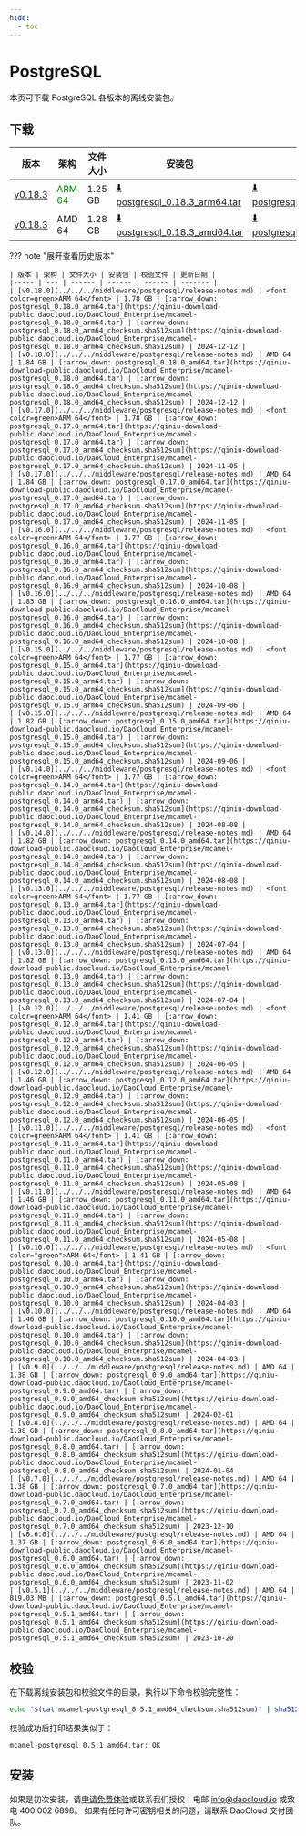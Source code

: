 ```yaml
---
hide:
  - toc
---
```


# PostgreSQL

本页可下载 PostgreSQL 各版本的离线安装包。

## 下载

| 版本 | 架构 | 文件大小 | 安装包 | 校验文件 | 更新日期 |
|----- | --- | ------ | ------ | ------ | ------- |
| [v0.18.3](../../../middleware/postgresql/release-notes.md) | <font color=green>ARM 64</font> | 1.25 GB | [:arrow_down: postgresql_0.18.3_arm64.tar](https://qiniu-download-public.daocloud.io/DaoCloud_Enterprise/mcamel-postgresql_0.18.3_arm64.tar) | [:arrow_down: postgresql_0.18.3_arm64_checksum.sha512sum](https://qiniu-download-public.daocloud.io/DaoCloud_Enterprise/mcamel-postgresql_0.18.3_arm64_checksum.sha512sum) | 2025-05-13 |
| [v0.18.3](../../../middleware/postgresql/release-notes.md) | AMD 64 | 1.28 GB | [:arrow_down: postgresql_0.18.3_amd64.tar](https://qiniu-download-public.daocloud.io/DaoCloud_Enterprise/mcamel-postgresql_0.18.3_amd64.tar) | [:arrow_down: postgresql_0.18.3_amd64_checksum.sha512sum](https://qiniu-download-public.daocloud.io/DaoCloud_Enterprise/mcamel-postgresql_0.18.3_amd64_checksum.sha512sum) | 2025-05-13 |

??? note "展开查看历史版本"

    | 版本 | 架构 | 文件大小 | 安装包 | 校验文件 | 更新日期 |
    |----- | --- | ------ | ------ | ------ | ------- |
    | [v0.18.0](../../../middleware/postgresql/release-notes.md) | <font color=green>ARM 64</font> | 1.78 GB | [:arrow_down: postgresql_0.18.0_arm64.tar](https://qiniu-download-public.daocloud.io/DaoCloud_Enterprise/mcamel-postgresql_0.18.0_arm64.tar) | [:arrow_down: postgresql_0.18.0_arm64_checksum.sha512sum](https://qiniu-download-public.daocloud.io/DaoCloud_Enterprise/mcamel-postgresql_0.18.0_arm64_checksum.sha512sum) | 2024-12-12 |
    | [v0.18.0](../../../middleware/postgresql/release-notes.md) | AMD 64 | 1.84 GB | [:arrow_down: postgresql_0.18.0_amd64.tar](https://qiniu-download-public.daocloud.io/DaoCloud_Enterprise/mcamel-postgresql_0.18.0_amd64.tar) | [:arrow_down: postgresql_0.18.0_amd64_checksum.sha512sum](https://qiniu-download-public.daocloud.io/DaoCloud_Enterprise/mcamel-postgresql_0.18.0_amd64_checksum.sha512sum) | 2024-12-12 |
    | [v0.17.0](../../../middleware/postgresql/release-notes.md) | <font color=green>ARM 64</font> | 1.78 GB | [:arrow_down: postgresql_0.17.0_arm64.tar](https://qiniu-download-public.daocloud.io/DaoCloud_Enterprise/mcamel-postgresql_0.17.0_arm64.tar) | [:arrow_down: postgresql_0.17.0_arm64_checksum.sha512sum](https://qiniu-download-public.daocloud.io/DaoCloud_Enterprise/mcamel-postgresql_0.17.0_arm64_checksum.sha512sum) | 2024-11-05 |
    | [v0.17.0](../../../middleware/postgresql/release-notes.md) | AMD 64 | 1.84 GB | [:arrow_down: postgresql_0.17.0_amd64.tar](https://qiniu-download-public.daocloud.io/DaoCloud_Enterprise/mcamel-postgresql_0.17.0_amd64.tar) | [:arrow_down: postgresql_0.17.0_amd64_checksum.sha512sum](https://qiniu-download-public.daocloud.io/DaoCloud_Enterprise/mcamel-postgresql_0.17.0_amd64_checksum.sha512sum) | 2024-11-05 |
    | [v0.16.0](../../../middleware/postgresql/release-notes.md) | <font color=green>ARM 64</font> | 1.77 GB | [:arrow_down: postgresql_0.16.0_arm64.tar](https://qiniu-download-public.daocloud.io/DaoCloud_Enterprise/mcamel-postgresql_0.16.0_arm64.tar) | [:arrow_down: postgresql_0.16.0_arm64_checksum.sha512sum](https://qiniu-download-public.daocloud.io/DaoCloud_Enterprise/mcamel-postgresql_0.16.0_arm64_checksum.sha512sum) | 2024-10-08 |
    | [v0.16.0](../../../middleware/postgresql/release-notes.md) | AMD 64 | 1.83 GB | [:arrow_down: postgresql_0.16.0_amd64.tar](https://qiniu-download-public.daocloud.io/DaoCloud_Enterprise/mcamel-postgresql_0.16.0_amd64.tar) | [:arrow_down: postgresql_0.16.0_amd64_checksum.sha512sum](https://qiniu-download-public.daocloud.io/DaoCloud_Enterprise/mcamel-postgresql_0.16.0_amd64_checksum.sha512sum) | 2024-10-08 |
    | [v0.15.0](../../../middleware/postgresql/release-notes.md) | <font color=green>ARM 64</font> | 1.77 GB | [:arrow_down: postgresql_0.15.0_arm64.tar](https://qiniu-download-public.daocloud.io/DaoCloud_Enterprise/mcamel-postgresql_0.15.0_arm64.tar) | [:arrow_down: postgresql_0.15.0_arm64_checksum.sha512sum](https://qiniu-download-public.daocloud.io/DaoCloud_Enterprise/mcamel-postgresql_0.15.0_arm64_checksum.sha512sum) | 2024-09-06 |
    | [v0.15.0](../../../middleware/postgresql/release-notes.md) | AMD 64 | 1.82 GB | [:arrow_down: postgresql_0.15.0_amd64.tar](https://qiniu-download-public.daocloud.io/DaoCloud_Enterprise/mcamel-postgresql_0.15.0_amd64.tar) | [:arrow_down: postgresql_0.15.0_amd64_checksum.sha512sum](https://qiniu-download-public.daocloud.io/DaoCloud_Enterprise/mcamel-postgresql_0.15.0_amd64_checksum.sha512sum) | 2024-09-06 |
    | [v0.14.0](../../../middleware/postgresql/release-notes.md) | <font color=green>ARM 64</font> | 1.77 GB | [:arrow_down: postgresql_0.14.0_arm64.tar](https://qiniu-download-public.daocloud.io/DaoCloud_Enterprise/mcamel-postgresql_0.14.0_arm64.tar) | [:arrow_down: postgresql_0.14.0_arm64_checksum.sha512sum](https://qiniu-download-public.daocloud.io/DaoCloud_Enterprise/mcamel-postgresql_0.14.0_arm64_checksum.sha512sum) | 2024-08-08 |
    | [v0.14.0](../../../middleware/postgresql/release-notes.md) | AMD 64 | 1.82 GB | [:arrow_down: postgresql_0.14.0_amd64.tar](https://qiniu-download-public.daocloud.io/DaoCloud_Enterprise/mcamel-postgresql_0.14.0_amd64.tar) | [:arrow_down: postgresql_0.14.0_amd64_checksum.sha512sum](https://qiniu-download-public.daocloud.io/DaoCloud_Enterprise/mcamel-postgresql_0.14.0_amd64_checksum.sha512sum) | 2024-08-08 |
    | [v0.13.0](../../../middleware/postgresql/release-notes.md) | <font color=green>ARM 64</font> | 1.77 GB | [:arrow_down: postgresql_0.13.0_arm64.tar](https://qiniu-download-public.daocloud.io/DaoCloud_Enterprise/mcamel-postgresql_0.13.0_arm64.tar) | [:arrow_down: postgresql_0.13.0_arm64_checksum.sha512sum](https://qiniu-download-public.daocloud.io/DaoCloud_Enterprise/mcamel-postgresql_0.13.0_arm64_checksum.sha512sum) | 2024-07-04 |
    | [v0.13.0](../../../middleware/postgresql/release-notes.md) | AMD 64 | 1.82 GB | [:arrow_down: postgresql_0.13.0_amd64.tar](https://qiniu-download-public.daocloud.io/DaoCloud_Enterprise/mcamel-postgresql_0.13.0_amd64.tar) | [:arrow_down: postgresql_0.13.0_amd64_checksum.sha512sum](https://qiniu-download-public.daocloud.io/DaoCloud_Enterprise/mcamel-postgresql_0.13.0_amd64_checksum.sha512sum) | 2024-07-04 |
    | [v0.12.0](../../../middleware/postgresql/release-notes.md) | <font color=green>ARM 64</font> | 1.41 GB | [:arrow_down: postgresql_0.12.0_arm64.tar](https://qiniu-download-public.daocloud.io/DaoCloud_Enterprise/mcamel-postgresql_0.12.0_arm64.tar) | [:arrow_down: postgresql_0.12.0_arm64_checksum.sha512sum](https://qiniu-download-public.daocloud.io/DaoCloud_Enterprise/mcamel-postgresql_0.12.0_arm64_checksum.sha512sum) | 2024-06-05 |
    | [v0.12.0](../../../middleware/postgresql/release-notes.md) | AMD 64 | 1.46 GB | [:arrow_down: postgresql_0.12.0_amd64.tar](https://qiniu-download-public.daocloud.io/DaoCloud_Enterprise/mcamel-postgresql_0.12.0_amd64.tar) | [:arrow_down: postgresql_0.12.0_amd64_checksum.sha512sum](https://qiniu-download-public.daocloud.io/DaoCloud_Enterprise/mcamel-postgresql_0.12.0_amd64_checksum.sha512sum) | 2024-06-05 |
    | [v0.11.0](../../../middleware/postgresql/release-notes.md) | <font color=green>ARM 64</font> | 1.41 GB | [:arrow_down: postgresql_0.11.0_arm64.tar](https://qiniu-download-public.daocloud.io/DaoCloud_Enterprise/mcamel-postgresql_0.11.0_arm64.tar) | [:arrow_down: postgresql_0.11.0_arm64_checksum.sha512sum](https://qiniu-download-public.daocloud.io/DaoCloud_Enterprise/mcamel-postgresql_0.11.0_arm64_checksum.sha512sum) | 2024-05-08 |
    | [v0.11.0](../../../middleware/postgresql/release-notes.md) | AMD 64 | 1.46 GB | [:arrow_down: postgresql_0.11.0_amd64.tar](https://qiniu-download-public.daocloud.io/DaoCloud_Enterprise/mcamel-postgresql_0.11.0_amd64.tar) | [:arrow_down: postgresql_0.11.0_amd64_checksum.sha512sum](https://qiniu-download-public.daocloud.io/DaoCloud_Enterprise/mcamel-postgresql_0.11.0_amd64_checksum.sha512sum) | 2024-05-08 |
    | [v0.10.0](../../../middleware/postgresql/release-notes.md) | <font color="green">ARM 64</font> | 1.41 GB | [:arrow_down: postgresql_0.10.0_arm64.tar](https://qiniu-download-public.daocloud.io/DaoCloud_Enterprise/mcamel-postgresql_0.10.0_arm64.tar) | [:arrow_down: postgresql_0.10.0_arm64_checksum.sha512sum](https://qiniu-download-public.daocloud.io/DaoCloud_Enterprise/mcamel-postgresql_0.10.0_arm64_checksum.sha512sum) | 2024-04-03 |
    | [v0.10.0](../../../middleware/postgresql/release-notes.md) | AMD 64 | 1.46 GB | [:arrow_down: postgresql_0.10.0_amd64.tar](https://qiniu-download-public.daocloud.io/DaoCloud_Enterprise/mcamel-postgresql_0.10.0_amd64.tar) | [:arrow_down: postgresql_0.10.0_amd64_checksum.sha512sum](https://qiniu-download-public.daocloud.io/DaoCloud_Enterprise/mcamel-postgresql_0.10.0_amd64_checksum.sha512sum) | 2024-04-03 |
    | [v0.9.0](../../../middleware/postgresql/release-notes.md) | AMD 64 | 1.38 GB | [:arrow_down: postgresql_0.9.0_amd64.tar](https://qiniu-download-public.daocloud.io/DaoCloud_Enterprise/mcamel-postgresql_0.9.0_amd64.tar) | [:arrow_down: postgresql_0.9.0_amd64_checksum.sha512sum](https://qiniu-download-public.daocloud.io/DaoCloud_Enterprise/mcamel-postgresql_0.9.0_amd64_checksum.sha512sum) | 2024-02-01 |
    | [v0.8.0](../../../middleware/postgresql/release-notes.md) | AMD 64 | 1.38 GB | [:arrow_down: postgresql_0.8.0_amd64.tar](https://qiniu-download-public.daocloud.io/DaoCloud_Enterprise/mcamel-postgresql_0.8.0_amd64.tar) | [:arrow_down: postgresql_0.8.0_amd64_checksum.sha512sum](https://qiniu-download-public.daocloud.io/DaoCloud_Enterprise/mcamel-postgresql_0.8.0_amd64_checksum.sha512sum) | 2024-01-04 |
    | [v0.7.0](../../../middleware/postgresql/release-notes.md) | AMD 64 | 1.38 GB | [:arrow_down: postgresql_0.7.0_amd64.tar](https://qiniu-download-public.daocloud.io/DaoCloud_Enterprise/mcamel-postgresql_0.7.0_amd64.tar) | [:arrow_down: postgresql_0.7.0_amd64_checksum.sha512sum](https://qiniu-download-public.daocloud.io/DaoCloud_Enterprise/mcamel-postgresql_0.7.0_amd64_checksum.sha512sum) | 2023-12-10 |
    | [v0.6.0](../../../middleware/postgresql/release-notes.md) | AMD 64 | 1.37 GB | [:arrow_down: postgresql_0.6.0_amd64.tar](https://qiniu-download-public.daocloud.io/DaoCloud_Enterprise/mcamel-postgresql_0.6.0_amd64.tar) | [:arrow_down: postgresql_0.6.0_amd64_checksum.sha512sum](https://qiniu-download-public.daocloud.io/DaoCloud_Enterprise/mcamel-postgresql_0.6.0_amd64_checksum.sha512sum) | 2023-11-02 |
    | [v0.5.1](../../../middleware/postgresql/release-notes.md) | AMD 64 | 819.03 MB | [:arrow_down: postgresql_0.5.1_amd64.tar](https://qiniu-download-public.daocloud.io/DaoCloud_Enterprise/mcamel-postgresql_0.5.1_amd64.tar) | [:arrow_down: postgresql_0.5.1_amd64_checksum.sha512sum](https://qiniu-download-public.daocloud.io/DaoCloud_Enterprise/mcamel-postgresql_0.5.1_amd64_checksum.sha512sum) | 2023-10-20 |

## 校验

在下载离线安装包和校验文件的目录，执行以下命令校验完整性：

```sh
echo "$(cat mcamel-postgresql_0.5.1_amd64_checksum.sha512sum)" | sha512sum -c
```

校验成功后打印结果类似于：

```none
mcamel-postgresql_0.5.1_amd64.tar: OK
```

## 安装

如果是初次安装，请[申请免费体验](../../../dce/license0.md)或联系我们授权：电邮 info@daocloud.io 或致电 400 002 6898。
如果有任何许可密钥相关的问题，请联系 DaoCloud 交付团队。
